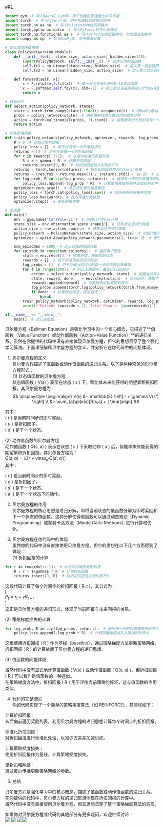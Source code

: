 #RL 

```python
import gym  # 导入OpenAI Gym库，用于创建和管理强化学习环境
import torch  # 导入PyTorch库，用于构建和训练神经网络
import torch.nn as nn  # 导入PyTorch的神经网络模块
import torch.optim as optim  # 导入PyTorch的优化器模块
import torch.nn.functional as F  # 导入PyTorch的函数模块，包含激活函数等
import numpy as np  # 导入NumPy库，用于数值计算

# 定义深度网络策略
class PolicyNetwork(nn.Module):
    def __init__(self, state_size, action_size, hidden_size=128):
        super(PolicyNetwork, self).__init__()  # 调用父类构造函数
        self.fc1 = nn.Linear(state_size, hidden_size)  # 定义第一层全连接层，输入大小为state_size，输出大小为hidden_size
        self.fc2 = nn.Linear(hidden_size, action_size)  # 定义第二层全连接层，输入大小为hidden_size，输出大小为action_size

    def forward(self, x):
        x = F.relu(self.fc1(x))  # 第一层全连接后使用ReLU激活函数
        x = F.softmax(self.fc2(x), dim=-1)  # 第二层全连接后使用Softmax函数，输出动作的概率分布
        return x

# 选择动作
def select_action(policy_network, state):
    state = torch.from_numpy(state).float().unsqueeze(0)  # 将NumPy数组转换为PyTorch张量，并增加一个维度（batch维度）
    probs = policy_network(state)  # 使用策略网络计算动作的概率分布
    action = torch.multinomial(probs, 1).item()  # 根据概率分布随机采样一个动作
    return action

# 训练策略网络
def train_policy_network(policy_network, optimizer, rewards, log_probs, gamma=0.99):
    R = 0  # 初始化累积回报
    policy_loss = []  # 用于存储每一步的策略损失
    returns = []  # 用于存储每一步的折扣回报
    for r in rewards[::-1]:  # 从后向前遍历奖励列表
        R = r + gamma * R  # 计算折扣回报
        returns.insert(0, R)  # 将折扣回报插入到列表开头
    returns = torch.tensor(returns)  # 将折扣回报转换为PyTorch张量
    returns = (returns - returns.mean()) / (returns.std() + 1e-9)  # 对折扣回报进行标准化处理
    for log_prob, R in zip(log_probs, returns):  # 遍历每一步的对数概率和标准化后的折扣回报
        policy_loss.append(-log_prob * R)  # 计算策略梯度损失并添加到列表中
    optimizer.zero_grad()  # 清空优化器的梯度缓存
    policy_loss = torch.cat(policy_loss).sum()  # 将所有损失拼接并求和
    policy_loss.backward()  # 反向传播计算梯度
    optimizer.step()  # 更新网络参数

# 主函数
def main():
    env = gym.make('CartPole-v1')  # 创建CartPole环境
    state_size = env.observation_space.shape[0]  # 获取状态空间的维度
    action_size = env.action_space.n  # 获取动作空间的维度
    policy_network = PolicyNetwork(state_size, action_size)  # 初始化策略网络
    optimizer = optim.Adam(policy_network.parameters(), lr=1e-2)  # 使用Adam优化器

    num_episodes = 1000  # 定义训练的总回合数
    for episode in range(num_episodes):  # 遍历每个回合
        state = env.reset()  # 重置环境，获取初始状态
        rewards = []  # 用于存储当前回合的奖励
        log_probs = []  # 用于存储当前回合的每一步动作的对数概率
        for t in range(1000):  # 防止无限循环，最多运行1000步
            action = select_action(policy_network, state)  # 根据当前状态选择动作
            state, reward, done, _ = env.step(action)  # 执行动作，获取下一个状态、奖励和是否结束的标志
            rewards.append(reward)  # 将奖励添加到奖励列表中
            log_probs.append(torch.log(policy_network(torch.from_numpy(state).float().unsqueeze(0))[0, action]))  # 计算当前动作的对数概率并添加到列表中
            if done:  # 如果回合结束，跳出循环
                break
        train_policy_network(policy_network, optimizer, rewards, log_probs)  # 训练策略网络
        print(f"Episode {episode + 1}, Total Reward: {sum(rewards)}")  # 打印当前回合的总奖励

if __name__ == "__main__":
    main()  # 运行主函数

```

贝尔曼方程（Bellman Equation）是强化学习中的一个核心概念，它描述了**值函数（Value Function）或动作值函数（Action-Value Function）**的递归关系。虽然在你提供的代码中没有直接体现贝尔曼方程，但它的思想贯穿了整个强化学习算法。下面详细解释贝尔曼方程的含义，并分析它在你代码中的间接体现。

1. 贝尔曼方程的定义  
贝尔曼方程描述了值函数或动作值函数的递归关系。以下是两种常见的贝尔曼方程形式：  
(1) 状态值函数的贝尔曼方程  
状态值函数 ( V(s) ) 表示在状态 ( s ) 下，智能体未来能获得的期望累积折扣回报。其贝尔曼方程为：  
$$
\displaystyle
\begin{align}
V(s) &= \mathbb{E} \left[ r + \gamma V(s') \right]  \\
&= \sum_{a}\pi(a|s)[R(s,a) + ]
\end{align}
$$



其中：  
( r ) 是当前时间步的即时奖励。  
( $\gamma$ ) 是折扣因子。  
( s' ) 是下一个状态。

(2) 动作值函数的贝尔曼方程  
动作值函数 ( Q(s, a) ) 表示在状态 ( s ) 下采取动作 ( a ) 后，智能体未来能获得的期望累积折扣回报。其贝尔曼方程为：  
$Q(s, a) = \mathbb{E} \left[ r + \gamma \max_{a'} Q(s', a') \right]$  
其中：

( r ) 是当前时间步的即时奖励。  
( $\gamma$ ) 是折扣因子。  
( s' ) 是下一个状态。  
( a' ) 是下一个状态下的动作。

2. 贝尔曼方程的作用  
贝尔曼方程的核心思想是递归分解，即将当前状态的值函数分解为即时奖励和下一个状态的值函数。这种分解使得值函数可以通过动态规划（Dynamic Programming）或蒙特卡洛方法（Monte Carlo Methods）进行计算和优化。

3. 贝尔曼方程在你代码中的体现  
虽然你的代码中没有直接使用贝尔曼方程，但它的思想在以下几个方面得到了体现：  
(1) 折扣回报的计算

```python
for r in rewards[::-1]:  # 从后向前遍历奖励列表
    R = r + $\gamma$ * R  # 计算折扣回报
    returns.insert(0, R)  # 将折扣回报插入到列表开头

```

这段代码计算了每个时间步的折扣回报 ( R_t )，其公式为：  
[  
$R_t = r_t + \gamma R_{t+1}$  
]  
这正是贝尔曼方程的递归形式，体现了当前回报与未来回报的关系。

(2) 策略梯度损失的计算

```python
for log_prob, R in zip(log_probs, returns):  # 遍历每一步的对数概率和标准化后的折扣回报
    policy_loss.append(-log_prob * R)  # 计算策略梯度损失并添加到列表中
```

这里使用折扣回报 ( R ) 作为基线（baseline），通过策略梯度方法更新策略网络。  
折扣回报 ( R ) 的计算依赖于贝尔曼方程的递归思想。

(3) 值函数的间接体现

虽然代码中没有显式地计算值函数 ( V(s) ) 或动作值函数 ( Q(s, a) )，但折扣回报 ( R ) 可以看作是值函数的一种近似。  
在策略梯度方法中，折扣回报 ( R ) 用于评估当前策略的好坏，这与值函数的作用类似。

4. 代码的完整流程  
你的代码实现了一个简单的策略梯度算法（如 REINFORCE），其流程如下：

计算折扣回报：  
从后向前遍历奖励列表，利用贝尔曼方程的递归思想计算每个时间步的折扣回报。

标准化折扣回报：  
对折扣回报进行标准化处理，以减少方差并加速训练。

计算策略梯度损失：  
使用折扣回报作为基线，计算策略梯度损失。

更新策略网络：  
通过反向传播更新策略网络的参数。

5. 总结

贝尔曼方程是强化学习中的核心概念，描述了值函数或动作值函数的递归关系。  
在你提供的代码中，贝尔曼方程的递归思想体现在折扣回报的计算中。  
虽然代码中没有直接使用贝尔曼方程，但其思想贯穿了整个策略梯度算法的实现。

如果你对贝尔曼方程或代码的其他部分有更多疑问，欢迎继续讨论！  
![](https://raw.githubusercontent.com/Tendourisu/images/master/202501131343675.png) ![](https://raw.githubusercontent.com/Tendourisu/images/master/202501131343384.png) ![](https://raw.githubusercontent.com/Tendourisu/images/master/202501131344108.png)![](https://raw.githubusercontent.com/Tendourisu/images/master/202501131344331.png)
